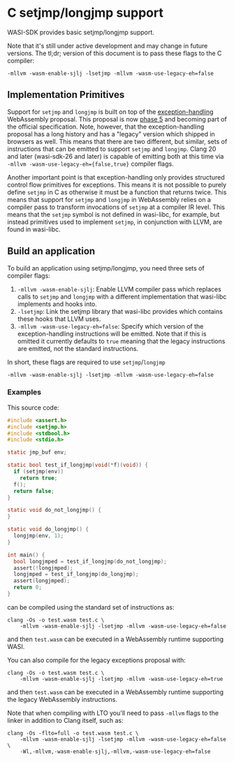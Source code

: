 # C setjmp/longjmp support

WASI-SDK provides basic setjmp/longjmp support.

Note that it's still under active development and may change in
future versions. The tl;dr; version of this document is to pass these flags to
the C compiler:

```
-mllvm -wasm-enable-sjlj -lsetjmp -mllvm -wasm-use-legacy-eh=false
```

## Implementation Primitives

Support for `setjmp` and `longjmp` is built on top of the
[exception-handling](https://github.com/WebAssembly/exception-handling)
WebAssembly proposal. This proposal is now [phase
5](https://github.com/WebAssembly/proposals) and becoming part of the official
specification. Note, however, that the exception-handling proposal has a long
history and has a "legacy" version which shipped in browsers as well. This means
that there are two different, but similar, sets of instructions that can be
emitted to support `setjmp` and `longjmp`. Clang 20 and later (wasi-sdk-26 and
later) is capable of emitting both at this time via `-mllvm
-wasm-use-legacy-eh={false,true}` compiler flags.

Another important point is that exception-handling only provides structured
control flow primitives for exceptions. This means it is not possible to purely
define `setjmp` in C as otherwise it must be a function that returns twice. This
means that support for `setjmp` and `longjmp` in WebAssembly relies on a
compiler pass to transform invocations of `setjmp` at a compiler IR level. This
means that the `setjmp` symbol is not defined in wasi-libc, for example, but
instead primitives used to implement `setjmp`, in conjunction with LLVM, are
found in wasi-libc.

## Build an application

To build an application using setjmp/longjmp, you need three sets of compiler
flags:

1. `-mllvm -wasm-enable-sjlj`: Enable LLVM compiler pass which replaces calls to
   `setjmp` and `longjmp` with a different implementation that wasi-libc
   implements and hooks into.
2. `-lsetjmp`: Link the setjmp library that wasi-libc provides which contains
   these hooks that LLVM uses.
2. `-mllvm -wasm-use-legacy-eh=false`: Specify which version of the
   exception-handling instructions will be emitted. Note that if this is omitted
   it currently defaults to `true` meaning that the legacy instructions are
   emitted, not the standard instructions.

In short, these flags are required to use `setjmp`/`longjmp`

```
-mllvm -wasm-enable-sjlj -lsetjmp -mllvm -wasm-use-legacy-eh=false
```

### Examples

This source code:

```c
#include <assert.h>
#include <setjmp.h>
#include <stdbool.h>
#include <stdio.h>

static jmp_buf env;

static bool test_if_longjmp(void(*f)(void)) {
  if (setjmp(env))
    return true;
  f();
  return false;
}

static void do_not_longjmp() {
}

static void do_longjmp() {
  longjmp(env, 1);
}

int main() {
  bool longjmped = test_if_longjmp(do_not_longjmp);
  assert(!longjmped);
  longjmped = test_if_longjmp(do_longjmp);
  assert(longjmped);
  return 0;
}
```

can be compiled using the standard set of instructions as:

```shell
clang -Os -o test.wasm test.c \
    -mllvm -wasm-enable-sjlj -lsetjmp -mllvm -wasm-use-legacy-eh=false
```

and then `test.wasm` can be executed in a WebAssembly runtime supporting WASI.

You can also compile for the legacy exceptions proposal with:

```shell
clang -Os -o test.wasm test.c \
    -mllvm -wasm-enable-sjlj -lsetjmp -mllvm -wasm-use-legacy-eh=true
```

and then `test.wasm` can be executed in a WebAssembly runtime supporting the
legacy WebAssembly instructions.

Note that when compiling with LTO you'll need to pass `-mllvm` flags to the
linker in addition to Clang itself, such as:

```shell
clang -Os -flto=full -o test.wasm test.c \
    -mllvm -wasm-enable-sjlj -lsetjmp -mllvm -wasm-use-legacy-eh=false \
    -Wl,-mllvm,-wasm-enable-sjlj,-mllvm,-wasm-use-legacy-eh=false
```
